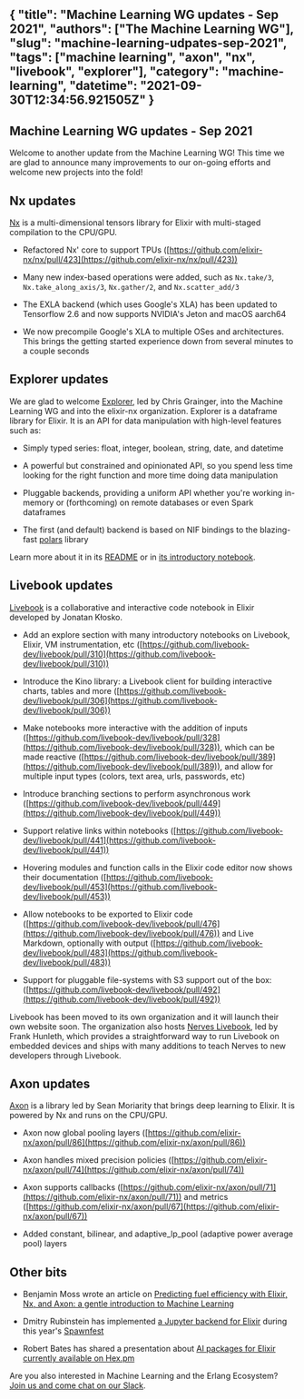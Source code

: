 {
  "title": "Machine Learning WG updates - Sep 2021",
  "authors": ["The Machine Learning WG"],
  "slug": "machine-learning-udpates-sep-2021",
  "tags": ["machine learning", "axon", "nx", "livebook", "explorer"],
  "category": "machine-learning",
  "datetime": "2021-09-30T12:34:56.921505Z"
}
---
Machine Learning WG updates - Sep 2021
---

Welcome to another update from the Machine Learning WG! This time we are glad to announce many improvements to our on-going efforts and welcome new projects into the fold!

## Nx updates

[Nx](https://github.com/elixir-nx/nx) is a multi-dimensional tensors library for Elixir with multi-staged compilation to the CPU/GPU.

* Refactored Nx' core to support TPUs ([https://github.com/elixir-nx/nx/pull/423](https://github.com/elixir-nx/nx/pull/423))

* Many new index-based operations were added, such as `Nx.take/3`, `Nx.take_along_axis/3`, `Nx.gather/2`, and `Nx.scatter_add/3`

* The EXLA backend (which uses Google's XLA) has been updated to Tensorflow 2.6 and now supports NVIDIA's Jeton and macOS aarch64

* We now precompile Google's XLA to multiple OSes and architectures. This brings the getting started experience down from several minutes to a couple seconds

## Explorer updates

We are glad to welcome [Explorer](https://github.com/elixir-nx/explorer/), led by Chris Grainger, into the Machine Learning WG and into the elixir-nx organization. Explorer is a dataframe library for Elixir. It is an API for data manipulation with high-level features such as:

* Simply typed series: float, integer, boolean, string, date, and datetime

* A powerful but constrained and opinionated API, so you spend less time looking for the right function and more time doing data manipulation

* Pluggable backends, providing a uniform API whether you're working in-memory or (forthcoming) on remote databases or even Spark dataframes

* The first (and default) backend is based on NIF bindings to the blazing-fast [polars](https://github.com/pola-rs/polars) library

Learn more about it in its [README](https://github.com/elixir-nx/explorer/) or in [its introductory notebook](https://github.com/elixir-nx/explorer/blob/main/notebooks/exploring_explorer.livemd).

## Livebook updates

[Livebook](https://github.com/elixir-nx/livebook/) is a collaborative and interactive code notebook in Elixir developed by Jonatan Kłosko.

* Add an explore section with many introductory notebooks on Livebook, Elixir, VM instrumentation, etc ([https://github.com/livebook-dev/livebook/pull/310](https://github.com/livebook-dev/livebook/pull/310))

* Introduce the Kino library: a Livebook client for building interactive charts, tables and more ([https://github.com/livebook-dev/livebook/pull/306](https://github.com/livebook-dev/livebook/pull/306))

* Make notebooks more interactive with the addition of inputs ([https://github.com/livebook-dev/livebook/pull/328](https://github.com/livebook-dev/livebook/pull/328)), which can be made reactive ([https://github.com/livebook-dev/livebook/pull/389](https://github.com/livebook-dev/livebook/pull/389)), and allow for multiple input types (colors, text area, urls, passwords, etc)

* Introduce branching sections to perform asynchronous work ([https://github.com/livebook-dev/livebook/pull/449](https://github.com/livebook-dev/livebook/pull/449))

* Support relative links within notebooks ([https://github.com/livebook-dev/livebook/pull/441](https://github.com/livebook-dev/livebook/pull/441))

* Hovering modules and function calls in the Elixir code editor now shows their documentation ([https://github.com/livebook-dev/livebook/pull/453](https://github.com/livebook-dev/livebook/pull/453))

* Allow notebooks to be exported to Elixir code ([https://github.com/livebook-dev/livebook/pull/476](https://github.com/livebook-dev/livebook/pull/476)) and Live Markdown, optionally with output ([https://github.com/livebook-dev/livebook/pull/483](https://github.com/livebook-dev/livebook/pull/483))

* Support for pluggable file-systems with S3 support out of the box: ([https://github.com/livebook-dev/livebook/pull/492](https://github.com/livebook-dev/livebook/pull/492))

Livebook has been moved to its own organization and it will launch their own website soon. The organization also hosts [Nerves Livebook](https://github.com/livebook-dev/nerves_livebook), led by Frank Hunleth, which provides a straightforward way to run Livebook on embedded devices and ships with many additions to teach Nerves to new developers through Livebook.

## Axon updates

[Axon](https://github.com/elixir-nx/axon/) is a library led by Sean Moriarity that brings deep learning to Elixir. It is powered by Nx and runs on the CPU/GPU.

* Axon now global pooling layers ([https://github.com/elixir-nx/axon/pull/86](https://github.com/elixir-nx/axon/pull/86))

* Axon handles mixed precision policies ([https://github.com/elixir-nx/axon/pull/74](https://github.com/elixir-nx/axon/pull/74))

* Axon supports callbacks ([https://github.com/elixir-nx/axon/pull/71](https://github.com/elixir-nx/axon/pull/71)) and metrics ([https://github.com/elixir-nx/axon/pull/67](https://github.com/elixir-nx/axon/pull/67))

* Added constant, bilinear, and adaptive_lp_pool (adaptive power average pool) layers

## Other bits

* Benjamin Moss wrote an article on [Predicting fuel efficiency with Elixir, Nx, and Axon: a gentle introduction to Machine Learning](https://bitfield.co/posts/machine-learning-in-elixir-with-nx-and-axon/)

* Dmitry Rubinstein has implemented [a Jupyter backend for Elixir](https://github.com/spawnfest/ielixir) during this year's [Spawnfest](https://spawnfest.org)

* Robert Bates has shared a presentation about [AI packages for Elixir currently available on Hex.pm](https://docs.google.com/presentation/d/1_GiJ32hv3mv1qBHlZHkLH-GiSlrNTvObBnAPRoagm00/edit#slide=id.gc6f73a04f_0_46)

Are you also interested in Machine Learning and the Erlang Ecosystem? [Join us and come chat on our Slack](https://erlef.org/wg/machine-learning).
